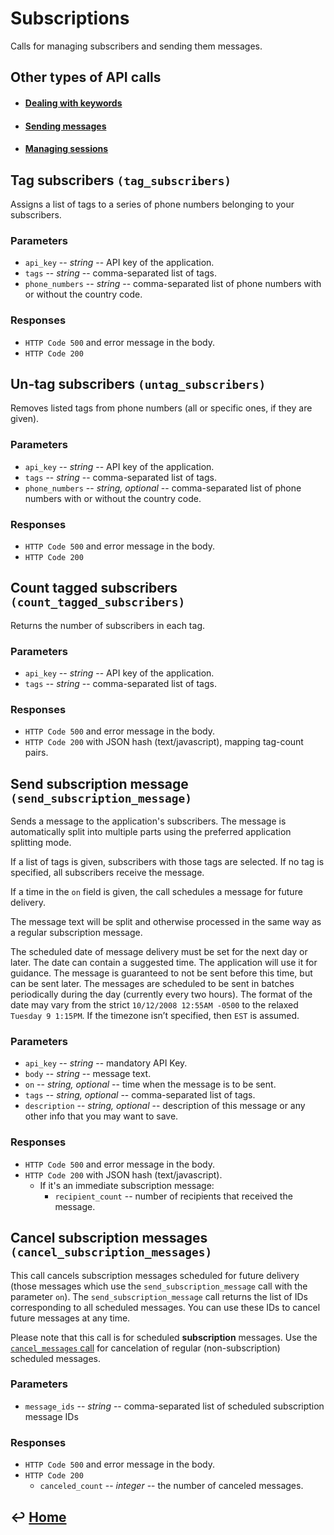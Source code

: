 Subscriptions
=============

Calls for managing subscribers and sending them messages.

Other types of API calls
------------------------

- #### [Dealing with keywords](https://github.com/RecessMobile/API/tree/master/sections/api/keywords.md)

- #### [Sending messages](https://github.com/RecessMobile/API/tree/master/sections/api/messaging.md)

- #### [Managing sessions](https://github.com/RecessMobile/API/tree/master/sections/api/sessions.md)


Tag subscribers `(tag_subscribers)`
-----------------------------------

Assigns a list of tags to a series of phone numbers belonging to your subscribers.

### Parameters

-   `api_key` -- *string* -- API key of the application.
-   `tags` -- *string* -- comma-separated list of tags.
-   `phone_numbers` -- *string* -- comma-separated list of phone numbers with
    or without the country code.

### Responses

-   `HTTP Code 500` and error message in the body.
-   `HTTP Code 200`

Un-tag subscribers `(untag_subscribers)`
----------------------------------------

Removes listed tags from phone numbers (all or specific ones, if they are given).

### Parameters

-   `api_key` -- *string* -- API key of the application.
-   `tags` -- *string* -- comma-separated list of tags.
-   `phone_numbers` -- *string, optional* -- comma-separated list of phone
    numbers with or without the country code.

### Responses

-   `HTTP Code 500` and error message in the body.
-   `HTTP Code 200`

Count tagged subscribers `(count_tagged_subscribers)`
-----------------------------------------------------

Returns the number of subscribers in each tag.

### Parameters

-   `api_key` -- *string* -- API key of the application.
-   `tags` -- *string* -- comma-separated list of tags.

### Responses

-   `HTTP Code 500` and error message in the body.
-   `HTTP Code 200` with JSON hash (text/javascript), mapping tag-count pairs.

Send subscription message `(send_subscription_message)`
-------------------------------------------------------

Sends a message to the application's subscribers. The message is automatically split into multiple parts using the preferred application splitting mode.

If a list of tags is given, subscribers with those tags are selected. If no tag is specified, all subscribers receive the message.

If a time in the `on` field is given, the call schedules a message for future delivery.

The message text will be split and otherwise processed in the same way as a regular subscription message.

The scheduled date of message delivery must be set for the next day or later. The date can contain a
suggested time. The application will use it for guidance. The message is guaranteed to not be sent before this time, but can be sent later. The messages are scheduled to be sent in batches periodically during the day (currently every two hours). The format of the date may vary from the strict `10/12/2008 12:55AM -0500` to the relaxed `Tuesday 9 1:15PM`. If the timezone isn’t specified, then `EST` is assumed.

### Parameters

- `api_key` -- *string* -- mandatory API Key.
- `body` -- *string* -- message text.
- `on` -- *string, optional* -- time when the message is to be sent.
- `tags` -- *string, optional* -- comma-separated list of tags.
- `description` -- *string, optional* -- description of this message or any other info that you may want to save.

### Responses

- `HTTP Code 500` and error message in the body.
- `HTTP Code 200` with JSON hash (text/javascript).
	- If it's an immediate subscription message:
		- `recipient_count` -- number of recipients that received the message.


Cancel subscription messages `(cancel_subscription_messages)`
-------------------------------------------------------------

This call cancels subscription messages scheduled for future delivery (those messages which use the `send_subscription_message` call with the parameter `on`). The `send_subscription_message` call returns the list of IDs corresponding to all scheduled messages. You can use these IDs to cancel future messages at any time.

Please note that this call is for scheduled **subscription** messages.
Use the [`cancel_messages` call](https://github.com/RecessMobile/API/blob/master/sections/api/messaging.md) for cancelation of regular (non-subscription) scheduled messages.

### Parameters

-   `message_ids` -- *string* -- comma-separated list of scheduled subscription message IDs

### Responses

-   `HTTP Code 500` and error message in the body.
-   `HTTP Code 200`
    -   `canceled_count` -- *integer* -- the number of canceled messages.


&#8617; [Home](https://github.com/RecessMobile/API)
--------------